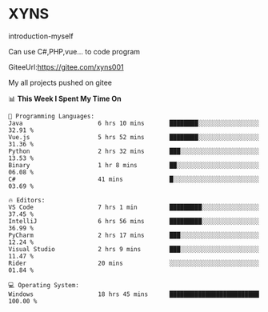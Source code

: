 # XYNS
introduction-myself

Can use C#,PHP,vue... to code program

GiteeUrl:https://gitee.com/xyns001

My all projects pushed on gitee

<!--START_SECTION:waka-->
📊 **This Week I Spent My Time On** 

```text
💬 Programming Languages: 
Java                     6 hrs 10 mins       ████████░░░░░░░░░░░░░░░░░   32.91 % 
Vue.js                   5 hrs 52 mins       ████████░░░░░░░░░░░░░░░░░   31.36 % 
Python                   2 hrs 32 mins       ███░░░░░░░░░░░░░░░░░░░░░░   13.53 % 
Binary                   1 hr 8 mins         ██░░░░░░░░░░░░░░░░░░░░░░░   06.08 % 
C#                       41 mins             █░░░░░░░░░░░░░░░░░░░░░░░░   03.69 % 

🔥 Editors: 
VS Code                  7 hrs 1 min         █████████░░░░░░░░░░░░░░░░   37.45 % 
IntelliJ                 6 hrs 56 mins       █████████░░░░░░░░░░░░░░░░   36.99 % 
PyCharm                  2 hrs 17 mins       ███░░░░░░░░░░░░░░░░░░░░░░   12.24 % 
Visual Studio            2 hrs 9 mins        ███░░░░░░░░░░░░░░░░░░░░░░   11.47 % 
Rider                    20 mins             ░░░░░░░░░░░░░░░░░░░░░░░░░   01.84 % 

💻 Operating System: 
Windows                  18 hrs 45 mins      █████████████████████████   100.00 % 
```


<!--END_SECTION:waka-->
